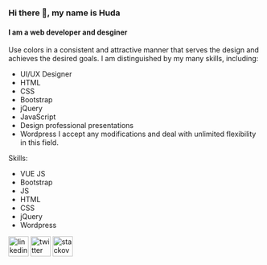 ### Hi there 👋, my name is Huda
#### I am a web developer and desginer
Use colors in a consistent and attractive manner that serves the design and achieves the desired goals.
I am distinguished by my many skills, including:
- UI/UX Designer
- HTML
- CSS
- Bootstrap
- jQuery
- JavaScript
- Design professional presentations
- Wordpress
I accept any modifications and deal with unlimited flexibility in this field.

Skills: 
  * VUE JS 
  *  Bootstrap 
  *   JS 
  *   HTML 
  *   CSS 
  *   jQuery 
  *   Wordpress
 
 
  [<img src='https://cdn.jsdelivr.net/npm/simple-icons@3.0.1/icons/linkedin.svg' alt='linkedin' height='40'>](https://www.linkedin.com/in/https://www.linkedin.com/in/huda-elashram//)  [<img src='https://cdn.jsdelivr.net/npm/simple-icons@3.0.1/icons/twitter.svg' alt='twitter' height='40'>](https://twitter.com/https://twitter.com/Huda_Elashram)  [<img src='https://cdn.jsdelivr.net/npm/simple-icons@3.0.1/icons/stackoverflow.svg' alt='stackoverflow' height='40'>](https://stackoverflow.com/users/https://stackoverflow.com/users/21419680/huda-el-ashram)
